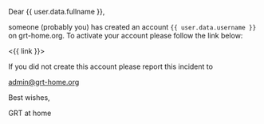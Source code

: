 Dear {{ user.data.fullname }},

someone (probably you) has created an account `{{ user.data.username }}` on grt-home.org.
To activate your account please follow the link below:

<{{ link }}>

If you did not create this account please report this incident to

[admin@grt-home.org](mailto:admin@grt-home.org)

Best wishes,

GRT at home

